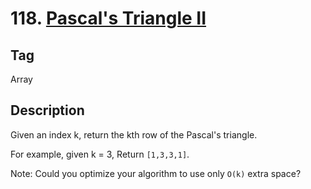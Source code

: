 # 118. [Pascal's Triangle II][1]

## Tag
Array

## Description
Given an index k, return the kth row of the Pascal's triangle.

For example, given k = 3,
Return `[1,3,3,1]`.

Note:
Could you optimize your algorithm to use only `O(k)` extra space?

[1]: https://leetcode.com/problems/pascals-triangle-ii/description/